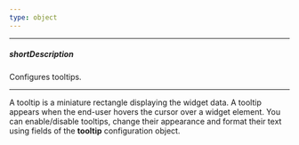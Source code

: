 ```yaml
---
type: object
---
```

---
##### shortDescription
Configures tooltips.

---
A tooltip is a miniature rectangle displaying the widget data. A tooltip appears when the end-user hovers the cursor over a widget element. You can enable/disable tooltips, change their appearance and format their text using fields of the **tooltip** configuration object.